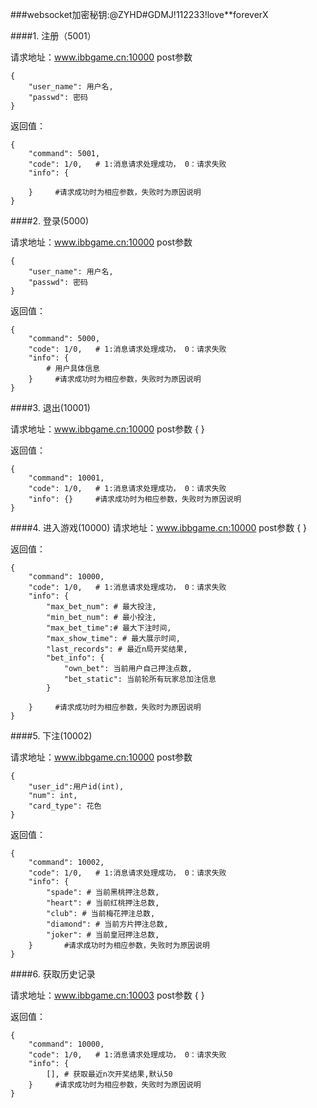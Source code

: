 
###websocket加密秘钥:@ZYHD#GDMJ!112233!love**foreverX


####1. 注册（5001）

请求地址：www.ibbgame.cn:10000
post参数
```
{
	"user_name": 用户名,
	"passwd": 密码
}
```

返回值：
```
{
	"command": 5001,
	"code": 1/0,   # 1:消息请求处理成功， 0：请求失败
    "info":	{

    }     #请求成功时为相应参数，失败时为原因说明
}
```


####2. 登录(5000)

请求地址：www.ibbgame.cn:10000
post参数
```
{
	"user_name": 用户名,
	"passwd": 密码
}
```

返回值：
```
{
	"command": 5000,
	"code": 1/0,   # 1:消息请求处理成功， 0：请求失败
    "info":	{
        # 用户具体信息
    }     #请求成功时为相应参数，失败时为原因说明
}
```


####3. 退出(10001)

请求地址：www.ibbgame.cn:10000
post参数
{
}

返回值：
```
{
	"command": 10001,
	"code": 1/0,   # 1:消息请求处理成功， 0：请求失败
    "info":	{}     #请求成功时为相应参数，失败时为原因说明
}
```


####4. 进入游戏(10000)
请求地址：www.ibbgame.cn:10000
post参数
{
}

返回值：
```
{
	"command": 10000,
	"code": 1/0,   # 1:消息请求处理成功， 0：请求失败
    "info":	{
        "max_bet_num": # 最大投注,
        "min_bet_num": # 最小投注,
        "max_bet_time":# 最大下注时间,
        "max_show_time": # 最大展示时间,
        "last_records": # 最近n局开奖结果,
        "bet_info": {
            "own_bet": 当前用户自己押注点数,
            "bet_static": 当前轮所有玩家总加注信息
        }

    }     #请求成功时为相应参数，失败时为原因说明
}
```

####5. 下注(10002)

请求地址：www.ibbgame.cn:10000
post参数
```
{
	"user_id":用户id(int),
	"num": int,
	"card_type": 花色
}
```

返回值：
```
{
	"command": 10002,
	"code": 1/0,   # 1:消息请求处理成功， 0：请求失败
    "info":	{
        "spade": # 当前黑桃押注总数,
        "heart": # 当前红桃押注总数,
        "club": # 当前梅花押注总数,
        "diamond": # 当前方片押注总数,
        "joker": # 当前皇冠押注总数,
    }       #请求成功时为相应参数，失败时为原因说明
}
```

####6. 获取历史记录

请求地址：www.ibbgame.cn:10003
post参数
{
}

返回值：
```
{
	"command": 10000,
	"code": 1/0,   # 1:消息请求处理成功， 0：请求失败
    "info":	{
        [], # 获取最近n次开奖结果,默认50
    }     #请求成功时为相应参数，失败时为原因说明
}
```

